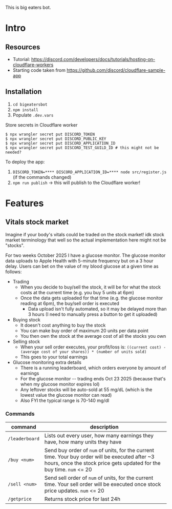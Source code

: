This is big eaters bot.

# Intro
## Resources
- Tutorial: https://discord.com/developers/docs/tutorials/hosting-on-cloudflare-workers
- Starting code taken from https://github.com/discord/cloudflare-sample-app

## Installation
1. `cd bigeatersbot`
2. `npm install`
3. Populate `.dev.vars`

Store secrets in Cloudflare worker
```
$ npx wrangler secret put DISCORD_TOKEN
$ npx wrangler secret put DISCORD_PUBLIC_KEY
$ npx wrangler secret put DISCORD_APPLICATION_ID
$ npx wrangler secret put DISCORD_TEST_GUILD_ID # this might not be needed?
```

To deploy the app:
1. `DISCORD_TOKEN=**** DISCORD_APPLICATION_ID=**** node src/register.js` (if the commands changed)
2. `npm run publish` -> this will publish to the Cloudflare worker!

# Features
## Vitals stock market
Imagine if your body's vitals could be traded on the stock market! idk stock market terminology that well so the actual implementation here might not be "stocks".

For two weeks October 2025 I have a glucose monitor. The glucose monitor data uploads to Apple Health with 5-minute frequency but on a 3 hour delay. Users can bet on the value of my blood glucose at a given time as follows:
- Trading
    - When you decide to buy/sell the stock, it will be for what the stock costs at the current time (e.g. you buy 5 units at 6pm)
    - Once the data gets uploaded for that time (e.g. the glucose monitor reading at 6pm), the buy/sell order is executed
        - Data upload isn't fully automated, so it may be delayed more than 3 hours (I need to manually press a button to get it uploaded)
- Buying stock
    - It doesn't cost anything to buy the stock
    - You can make buy order of maximum 20 units per data point
    - You then own the stock at the average cost of all the stocks you own
- Selling stock
    - When your sell order executes, your profit/loss is: `((current cost) - (average cost of your shares)) * (number of units sold)`
    - This goes to your total earnings
- Glucose monitoring extra details
    - There is a running leaderboard, which orders everyone by amount of earnings
    - For the glucose monitor -- trading ends Oct 23 2025 (because that's when my glucose monitor expires lol)
    - Any leftover stocks will be auto-sold at 55 mg/dL (which is the lowest value the glucose monitor can read)
    - Also FYI the typical range is 70-140 mg/dl

### Commands
|command|description|
|-|-|
|`/leaderboard`|Lists out every user, how many earnings they have, how many units they have|
|`/buy <num>`|Send buy order of `num` of units, for the current time. Your buy order will be executed after ~3 hours, once the stock price gets updated for the buy time. `num` <= 20|
|`/sell <num>`|Send sell order of `num` of units, for the current time. Your sell order will be executed once stock price updates. `num` <= 20|
|`/getprice`|Returns stock price for last 24h|